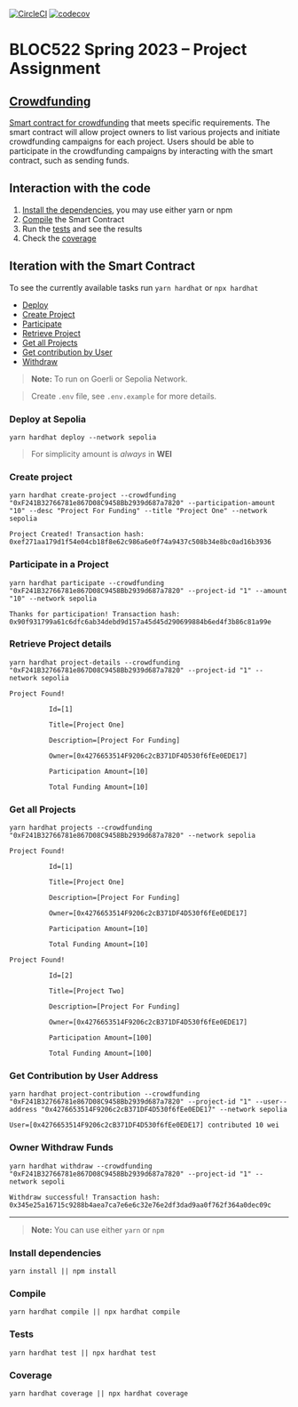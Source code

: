 [![CircleCI](https://dl.circleci.com/status-badge/img/gh/wgcisotto/sm-crowdfunding/tree/main.svg?style=svg&circle-token=b1382b52d2b3e60e0b17132f31b923f70fa47a82)](https://dl.circleci.com/status-badge/redirect/gh/wgcisotto/sm-crowdfunding/tree/main)
[![codecov](https://codecov.io/gh/wgcisotto/sm-crowdfunding/branch/main/graph/badge.svg?token=1W8793GR5X)](https://codecov.io/gh/wgcisotto/sm-crowdfunding)

# BLOC522 Spring 2023 – Project Assignment

## [Crowdfunding](https://sepolia.etherscan.io/address/0xF241B32766781e867D08C9458Bb2939d687a7820)

[Smart contract for crowdfunding](contracts/Crowdfunding.sol) that meets specific requirements. The smart contract will allow project owners to list various projects and initiate crowdfunding campaigns for each project. Users should be able to participate in the crowdfunding campaigns by interacting with the smart contract, such as sending funds.

## Interaction with the code

1) [Install the dependencies](#install-dependencies), you may use either yarn or npm
2) [Compile](#compile) the Smart Contract
3) Run the [tests](#tests) and see the results
4) Check the [coverage](#coverage) 

## Iteration with the Smart Contract

To see the currently available tasks run `yarn hardhat` or `npx hardhat`

* [Deploy](#deploy-at-sepolia)
* [Create Project](#create-project)
* [Participate](#participate-in-a-project)
* [Retrieve Project](#retrieve-project-details)
* [Get all Projects](#get-all-projects)
* [Get contribution by User](#get-contribution-by-user-address)
* [Withdraw](#owner-withdraw-funds)

> **Note:** To run on Goerli or Sepolia Network.

> Create `.env` file, see `.env.example` for more details.

### Deploy at Sepolia

```shell
yarn hardhat deploy --network sepolia
````
> For simplicity amount is _always_ in **WEI**

### Create project

```shell
yarn hardhat create-project --crowdfunding "0xF241B32766781e867D08C9458Bb2939d687a7820" --participation-amount "10" --desc "Project For Funding" --title "Project One" --network sepolia
````

```
Project Created! Transaction hash:  0xef271aa179d1f54e04cb18f8e62c986a6e0f74a9437c508b34e8bc0ad16b3936
```

### Participate in a Project

```shell
yarn hardhat participate --crowdfunding "0xF241B32766781e867D08C9458Bb2939d687a7820" --project-id "1" --amount "10" --network sepolia
````

```
Thanks for participation! Transaction hash:  0x90f931799a61c6dfc6ab34debd9d157a45d45d290699884b6ed4f3b86c81a99e
```

### Retrieve Project details

```shell
yarn hardhat project-details --crowdfunding "0xF241B32766781e867D08C9458Bb2939d687a7820" --project-id "1" --network sepolia
````

```
Project Found! 

          Id=[1]

          Title=[Project One]

          Description=[Project For Funding]

          Owner=[0x4276653514F9206c2cB371DF4D530f6fEe0EDE17]

          Participation Amount=[10]

          Total Funding Amount=[10]
```

### Get all Projects

```shell
yarn hardhat projects --crowdfunding "0xF241B32766781e867D08C9458Bb2939d687a7820" --network sepolia
````

````
Project Found! 

          Id=[1]

          Title=[Project One]

          Description=[Project For Funding]

          Owner=[0x4276653514F9206c2cB371DF4D530f6fEe0EDE17]

          Participation Amount=[10]

          Total Funding Amount=[10]

Project Found!

          Id=[2]

          Title=[Project Two]

          Description=[Project For Funding]

          Owner=[0x4276653514F9206c2cB371DF4D530f6fEe0EDE17]

          Participation Amount=[100]

          Total Funding Amount=[100]
````

### Get Contribution by User Address

```shell
yarn hardhat project-contribution --crowdfunding "0xF241B32766781e867D08C9458Bb2939d687a7820" --project-id "1" --user--address "0x4276653514F9206c2cB371DF4D530f6fEe0EDE17" --network sepolia
````

````
User=[0x4276653514F9206c2cB371DF4D530f6fEe0EDE17] contributed 10 wei
````

### Owner Withdraw Funds

```shell
yarn hardhat withdraw --crowdfunding "0xF241B32766781e867D08C9458Bb2939d687a7820" --project-id "1" --network sepoli
````

````
Withdraw successful! Transaction hash:  0x345e25a16715c9288b4aea7ca7e6e6c32e76e2df3dad9aa0f762f364a0dec09c
````

---

> **Note:** You can use either `yarn` or `npm`

### Install dependencies

```shell
yarn install || npm install
```

### Compile

```shell
yarn hardhat compile || npx hardhat compile
```

### Tests

```shell
yarn hardhat test || npx hardhat test
```

### Coverage

```shell
yarn hardhat coverage || npx hardhat coverage
```
